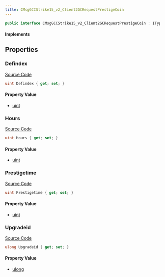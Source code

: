 ```yaml
---
title: CMsgGCCStrike15_v2_Client2GCRequestPrestigeCoin
---
```


```csharp
public interface CMsgGCCStrike15_v2_Client2GCRequestPrestigeCoin : ITypedProtobuf<CMsgGCCStrike15_v2_Client2GCRequestPrestigeCoin>, INativeHandle
```

#### Implements

## Properties

### Defindex

[Source Code](https://github.com/swiftly-solution/swiftlys2/blob/beta/managed/src/SwiftlyS2.Generated/Protobufs/Interfaces/CMsgGCCStrike15_v2_Client2GCRequestPrestigeCoin.cs#L13)

```csharp
uint Defindex { get; set; }
```

#### Property Value

- [uint](https://learn.microsoft.com/dotnet/api/system.uint32)

### Hours

[Source Code](https://github.com/swiftly-solution/swiftlys2/blob/beta/managed/src/SwiftlyS2.Generated/Protobufs/Interfaces/CMsgGCCStrike15_v2_Client2GCRequestPrestigeCoin.cs#L19)

```csharp
uint Hours { get; set; }
```

#### Property Value

- [uint](https://learn.microsoft.com/dotnet/api/system.uint32)

### Prestigetime

[Source Code](https://github.com/swiftly-solution/swiftlys2/blob/beta/managed/src/SwiftlyS2.Generated/Protobufs/Interfaces/CMsgGCCStrike15_v2_Client2GCRequestPrestigeCoin.cs#L22)

```csharp
uint Prestigetime { get; set; }
```

#### Property Value

- [uint](https://learn.microsoft.com/dotnet/api/system.uint32)

### Upgradeid

[Source Code](https://github.com/swiftly-solution/swiftlys2/blob/beta/managed/src/SwiftlyS2.Generated/Protobufs/Interfaces/CMsgGCCStrike15_v2_Client2GCRequestPrestigeCoin.cs#L16)

```csharp
ulong Upgradeid { get; set; }
```

#### Property Value

- [ulong](https://learn.microsoft.com/dotnet/api/system.uint64)

